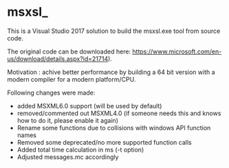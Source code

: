 # msxsl_
This is a Visual Studio 2017 solution to build the msxsl.exe tool from source code.

The original code can be downloaded here: https://www.microsoft.com/en-us/download/details.aspx?id=21714).

Motivation : achive better performance by building a 64 bit version with a modern compiler for a modern platform/CPU.

Following changes were made:
- added MSXML6.0 support (will be used by default)
- removed/commented out MSXML4.0 (if someone needs this and knows how to do it, please enable it again)
- Rename some functions due to collisions with windows API function names
- Removed some deprecated/no more supported function calls
- Added total time calculation in ms (-t option)
- Adjusted messages.mc accordingly
